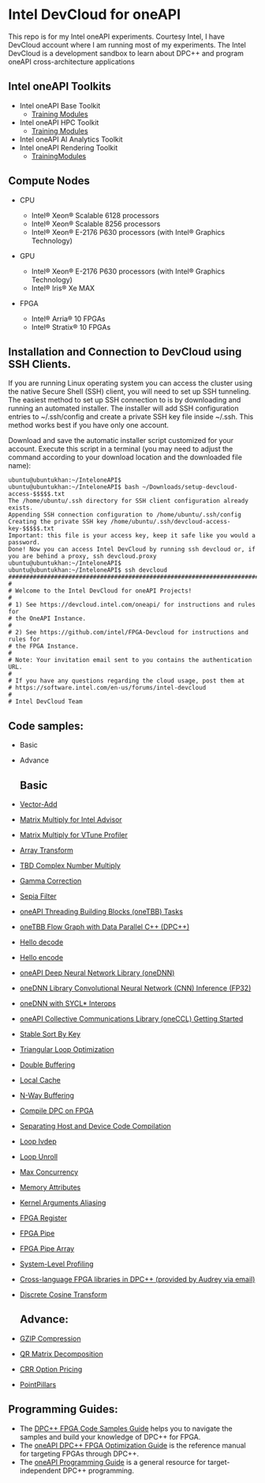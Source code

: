# Intel DevCloud for oneAPI
This repo is for my Intel oneAPI experiments. Courtesy Intel, I have DevCloud account where I am running most of my experiments. The Intel DevCloud is a development sandbox to learn about DPC++ and program oneAPI cross-architecture applications



Intel oneAPI Toolkits
-------------------
- Intel oneAPI Base Toolkit
   - [Training Modules](https://devcloud.intel.com/oneapi/get_started/baseTrainingModules/)
- Intel oneAPI HPC Toolkit
   - [Training Modules](https://devcloud.intel.com/oneapi/get_started/hpcTrainingModules/)
- Intel oneAPI AI Analytics Toolkit
- Intel oneAPI Rendering Toolkit
   - [TrainingModules](https://devcloud.intel.com/oneapi/get_started/RenderingTrainingModules/)  




Compute Nodes
-------------------
- CPU 
  - Intel® Xeon® Scalable 6128 processors
  - Intel® Xeon® Scalable 8256 processors
  - Intel® Xeon® E-2176 P630 processors (with Intel® Graphics Technology) 
 
- GPU
  - Intel® Xeon® E-2176 P630 processors (with Intel® Graphics Technology)
  - Intel® Iris® Xe MAX
 
- FPGA
  - Intel® Arria® 10 FPGAs
  - Intel® Stratix® 10 FPGAs



 Installation and Connection to DevCloud using SSH Clients.
 -------------------

If you are running Linux operating system you can access the cluster using the native Secure Shell (SSH) client, you will need to set up SSH tunneling. The easiest method to set up SSH connection to is by downloading and running an automated installer. The installer will add SSH configuration entries to ~/.ssh/config and create a private SSH key file inside ~/.ssh. This method works best if you have only one account.

Download and save the automatic installer script customized for your account. Execute this script in a terminal (you may need to adjust the command according to your download location and the downloaded file name):

``` 
ubuntu@ubuntukhan:~/InteloneAPI$ 
ubuntu@ubuntukhan:~/InteloneAPI$ bash ~/Downloads/setup-devcloud-access-$$$$$.txt
The /home/ubuntu/.ssh directory for SSH client configuration already exists.
Appending SSH connection configuration to /home/ubuntu/.ssh/config
Creating the private SSH key /home/ubuntu/.ssh/devcloud-access-key-$$$$$.txt
Important: this file is your access key, keep it safe like you would a password.
Done! Now you can access Intel DevCloud by running ssh devcloud or, if you are behind a proxy, ssh devcloud.proxy
ubuntu@ubuntukhan:~/InteloneAPI$ 
ubuntu@ubuntukhan:~/InteloneAPI$ ssh devcloud
###############################################################################
#
# Welcome to the Intel DevCloud for oneAPI Projects!
#
# 1) See https://devcloud.intel.com/oneapi/ for instructions and rules for
# the OneAPI Instance.
#
# 2) See https://github.com/intel/FPGA-Devcloud for instructions and rules for
# the FPGA Instance.
#
# Note: Your invitation email sent to you contains the authentication URL.
#
# If you have any questions regarding the cloud usage, post them at
# https://software.intel.com/en-us/forums/intel-devcloud
#
# Intel DevCloud Team
```

Code samples:
-------------------
- Basic
- Advance

  Basic
  ---------------
  
- [Vector-Add](https://github.com/oneapi-src/oneAPI-samples/tree/master/DirectProgramming/DPC%2B%2B/DenseLinearAlgebra/vector-add)
- [Matrix Multiply for Intel Advisor](https://github.com/oneapi-src/oneAPI-samples/tree/master/Tools/Advisor/matrix_multiply_advisor)
- [Matrix Multiply for VTune Profiler](https://github.com/oneapi-src/oneAPI-samples/tree/master/Tools/VTuneProfiler/matrix_multiply_vtune)
- [Array Transform](https://github.com/oneapi-src/oneAPI-samples/tree/master/Tools/ApplicationDebugger/array-transform)
- [TBD Complex Number Multiply](https://github.com/oneapi-src/oneAPI-samples/tree/master/DirectProgramming/DPC%2B%2B/DenseLinearAlgebra/complex_mult)
- [Gamma Correction](https://github.com/oneapi-src/oneAPI-samples/tree/master/Libraries/oneDPL/gamma-correction)
- [Sepia Filter](https://github.com/oneapi-src/oneAPI-samples/tree/master/DirectProgramming/DPC%2B%2B/CombinationalLogic/sepia-filter)
- [oneAPI Threading Building Blocks (oneTBB) Tasks](https://github.com/oneapi-src/oneAPI-samples/tree/master/Libraries/oneTBB/tbb-task-sycl)
- [oneTBB Flow Graph with Data Parallel C++ (DPC++)]()
- [Hello decode](https://github.com/oneapi-src/oneAPI-samples/tree/master/Libraries/oneVPL/hello-decode)
- [Hello encode](https://github.com/oneapi-src/oneAPI-samples/tree/master/Libraries/oneVPL/hello-encode)
- [oneAPI Deep Neural Network Library (oneDNN)](https://github.com/oneapi-src/oneAPI-samples/tree/master/Libraries/oneDNN/getting_started)
- [oneDNN Library Convolutional Neural Network (CNN) Inference (FP32)](https://github.com/oneapi-src/oneAPI-samples/tree/master/Libraries/oneDNN/simple_model)
- [oneDNN with SYCL* Interops](https://github.com/oneapi-src/oneAPI-samples/tree/master/Libraries/oneDNN/dpcpp_interoperability)
- [oneAPI Collective Communications Library (oneCCL) Getting Started]()
- [Stable Sort By Key](https://github.com/oneapi-src/oneAPI-samples/tree/master/Libraries/oneDPL/stable_sort_by_key)
- [Triangular Loop Optimization](https://github.com/oneapi-src/oneAPI-samples/tree/master/DirectProgramming/DPC%2B%2BFPGA/Tutorials/DesignPatterns/triangular_loop)
- [Double Buffering](https://github.com/oneapi-src/oneAPI-samples/tree/master/DirectProgramming/DPC%2B%2BFPGA/Tutorials/DesignPatterns/double_buffering)
- [Local Cache](https://github.com/oneapi-src/oneAPI-samples/tree/master/DirectProgramming/DPC%2B%2BFPGA/Tutorials/DesignPatterns/onchip_memory_cache)
- [N-Way Buffering](https://github.com/oneapi-src/oneAPI-samples/tree/master/DirectProgramming/DPC%2B%2BFPGA/Tutorials/DesignPatterns/n_way_buffering)
- [Compile DPC on FPGA](https://github.com/oneapi-src/oneAPI-samples/tree/master/DirectProgramming/DPC%2B%2BFPGA/Tutorials/GettingStarted/fpga_compile)
- [Separating Host and Device Code Compilation](https://github.com/oneapi-src/oneAPI-samples/tree/master/DirectProgramming/DPC%2B%2BFPGA/Tutorials/GettingStarted/fast_recompile)
- [Loop Ivdep](https://github.com/oneapi-src/oneAPI-samples/tree/master/DirectProgramming/DPC%2B%2BFPGA/Tutorials/Features/loop_ivdep)
- [Loop Unroll](https://github.com/oneapi-src/oneAPI-samples/tree/master/DirectProgramming/DPC%2B%2BFPGA/Tutorials/Features/loop_unroll)
- [Max Concurrency](https://github.com/oneapi-src/oneAPI-samples/tree/master/DirectProgramming/DPC%2B%2BFPGA/Tutorials/Features/max_concurrency)
- [Memory Attributes](https://github.com/oneapi-src/oneAPI-samples/tree/master/DirectProgramming/DPC%2B%2BFPGA/Tutorials/Features/memory_attributes)
- [Kernel Arguments Aliasing](https://github.com/oneapi-src/oneAPI-samples/tree/master/DirectProgramming/DPC%2B%2BFPGA/Tutorials/Features/kernel_args_restrict)
- [FPGA Register](https://github.com/oneapi-src/oneAPI-samples/tree/master/DirectProgramming/DPC%2B%2BFPGA/Tutorials/Features/fpga_reg)
- [FPGA Pipe](https://github.com/oneapi-src/oneAPI-samples/tree/master/DirectProgramming/DPC%2B%2BFPGA/Tutorials/Features/pipes)
- [FPGA Pipe Array](https://github.com/oneapi-src/oneAPI-samples/tree/master/DirectProgramming/DPC%2B%2BFPGA/Tutorials/DesignPatterns/pipe_array)
- [System-Level Profiling](https://github.com/oneapi-src/oneAPI-samples/tree/master/DirectProgramming/DPC%2B%2BFPGA/Tutorials/Tools/system_profiling)
- [Cross-language FPGA libraries in DPC++ (provided by Audrey via email)](https://github.com/oneapi-src/oneAPI-samples/tree/master/DirectProgramming/DPC%2B%2BFPGA/Tutorials/Tools/use_library)
- [Discrete Cosine Transform](https://github.com/oneapi-src/oneAPI-samples/tree/master/DirectProgramming/DPC%2B%2B/SpectralMethods/DiscreteCosineTransform)

  Advance:
  ------------
- [GZIP Compression](https://github.com/oneapi-src/oneAPI-samples/tree/master/DirectProgramming/DPC%2B%2BFPGA/ReferenceDesigns/gzip)
- [QR Matrix Decomposition](https://github.com/oneapi-src/oneAPI-samples/tree/master/DirectProgramming/DPC%2B%2BFPGA/ReferenceDesigns/qrd)
- [CRR Option Pricing](https://github.com/oneapi-src/oneAPI-samples/tree/master/DirectProgramming/DPC%2B%2BFPGA/ReferenceDesigns/crr)
- [PointPillars](https://github.com/oneapi-src/oneAPI-samples/tree/master/AI-and-Analytics/End-to-end-Workloads/LidarObjectDetection-PointPillars) 



Programming Guides:
------------
- The [DPC++ FPGA Code Samples Guide](https://software.intel.com/content/www/us/en/develop/articles/explore-dpcpp-through-intel-fpga-code-samples.html) helps you to navigate the  samples and build your knowledge of DPC++ for FPGA. <br>
- The [oneAPI DPC++ FPGA Optimization Guide](https://software.intel.com/content/www/us/en/develop/documentation/oneapi-fpga-optimization-guide) is the reference manual for  targeting FPGAs through DPC++. <br>
- The [oneAPI Programming Guide](https://software.intel.com/en-us/oneapi-programming-guide) is a general resource for target-independent DPC++ programming.
